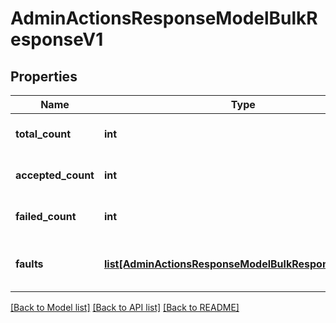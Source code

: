 # AdminActionsResponseModelBulkResponseV1

## Properties
Name | Type | Description | Notes
------------ | ------------- | ------------- | -------------
**total_count** | **int** | The total count of requests. | [optional] 
**accepted_count** | **int** | The count of requests succeeded. | [optional] 
**failed_count** | **int** | The count of requests failed. | [optional] 
**faults** | [**list[AdminActionsResponseModelBulkResponseFaultV1]**](AdminActionsResponseModelBulkResponseFaultV1.md) | The details of the requests failed. | [optional] 

[[Back to Model list]](../README.md#documentation-for-models) [[Back to API list]](../README.md#documentation-for-api-endpoints) [[Back to README]](../README.md)


